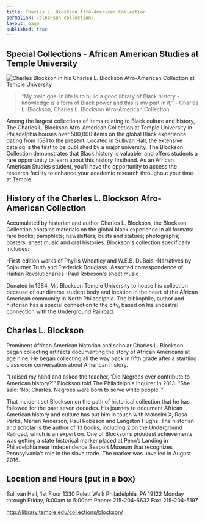 ```yaml
---
title: Charles L. Blockson Afro-American Collection
permalink: /blockson-collection/
layout: page
published: true
---
```


## Special Collections - African American Studies at Temple University

![Charles Blockson in his Charles  L. Blockson Afro-American Collection at Temple University]({{site.baseurl}}/media/charles-blockson-540x400.jpg)

> “My main goal in life is to build a good library of Black history - knowledge is a form of Black power and this is my part in it,” - Charles L. Blockson, Charles L. Blockson Afro-American Collection

Among the largest collections of items relating to Black culture and history, The Charles L. Blockson Afro-American Collection at Temple University in Philadelphia houses over 500,000 items on the global Black experience dating from 1581 to the present. Located in Sullivan Hall, the extensive catalog is the first to be published by a major university. The Blockson Collection demonstrates that Black history is valuable, and offers students a rare opportunity to learn about this history firsthand. As an African American Studies student, you'll have the opportunity to access the research facility to enhance your acedemic research throughout your time at Temple. 

## History of the Charles L. Blockson Afro-American Collection

Accumulated by historian and author Charles L. Blockson, the Blockson Collection contains materials on the global black experience in all formats: rare books; pamphlets; newsletters; busts and statues; photographs; posters; sheet music and oral histories. Blockson's collection specifically includes:

-First-edition works of Phyllis Wheatley and W.E.B. DuBois
-Narratives by Sojourner Truth and Frederick Douglass
-Assorted correspondence of Haitian Revolutionaries
-Paul Robeson's sheet music

Donated in 1984, Mr. Blockson Temple University to house his collection because of our diverse student body and location in the heart of the African American community in North Philadelphia. The bibliophile, author and historian has a special connection to the city, based on his ancestral connection with the Underground Railroad. 

## Charles L. Blockson

Prominent African American historian and scholar Charles L. Blockson began collecting artifacts documenting the story of African Americans at age nine. He began collecting all the way back in fifth grade after a startling classroom conversation about American history.

“I raised my hand and asked the teacher, ‘Did Negroes ever contribute to American history?’” Blockson told The Philadelphia Inquirer in 2013. “She said: ‘No, Charles. Negroes were born to serve white people.’”

That incident set Blockson on the path of historical collection that he has followed for the past seven decades. His journey to document African American history and culture has put him in touch with Malcolm X, Rosa Parks, Marian Anderson, Paul Robeson and Langston Hughs. The historian and scholar is the author of 13 books, including 2 on the Underground Railroad, which is an expert on. One of Blockson’s proudest achievements was getting a state historical marker placed at Penn’s Landing in Philadelphia near Independence Seaport Museum that recognizes Pennsylvania’s role in the slave trade. The marker was unveiled in August 2016.

## Location and Hours (put in a box)

Sullivan Hall, 1st Floor
1330 Polett Walk
Philadelphia, PA 19122
Monday through Friday, 9:00am to 5:00pm
Phone: 215-204-6632
Fax: 215-204-5197

http://library.temple.edu/collections/blockson/


